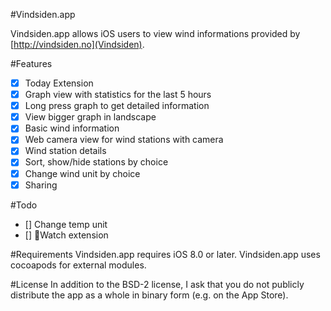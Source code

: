#Vindsiden.app

Vindsiden.app allows iOS users to view wind informations provided by [http://vindsiden.no](Vindsiden).

#Features
- [x] Today Extension
- [x] Graph view with statistics for the last 5 hours
- [x] Long press graph to get detailed information
- [x] View bigger graph in landscape
- [x] Basic wind information
- [x] Web camera view for wind stations with camera
- [x] Wind station details
- [x] Sort, show/hide stations by choice
- [x] Change wind unit by choice
- [x] Sharing

#Todo
- [] Change temp unit
- [] Watch extension


#Requirements
Vindsiden.app requires iOS 8.0 or later. Vindsiden.app uses cocoapods for external modules.

#License
In addition to the BSD-2 license, I ask that you do not publicly distribute the app as a whole in binary form (e.g. on the App Store).
